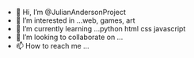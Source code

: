 - 👋 Hi, I’m @JulianAndersonProject
- 👀 I’m interested in ...web, games, art
- 🌱 I’m currently learning ...python html css javascript 
- 💞️ I’m looking to collaborate on ...
- 📫 How to reach me ...

<!---
JulianAndersonProject/JulianAndersonProject is a ✨ special ✨ repository because its `README.md` (this file) appears on your GitHub profile.
You can click the Preview link to take a look at your changes.
--->
